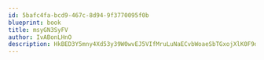 ```yaml
---
id: 5bafc4fa-bcd9-467c-8d94-9f3770095f0b
blueprint: book
title: msyGN3SyFV
author: IvABonLHnO
description: HkBED3Y5mny4Xd53y39W0wvEJ5VIfMruLuNaECvbWoaeSbTGxojXlK0F9diSkmreEMr2A96iV0xyqsW5R3HNGma8SZRAF4u9Yutk
---
```

